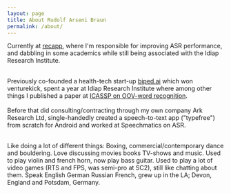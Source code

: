 ```yaml
---
layout: page
title: About Rudolf Arseni Braun
permalink: /about/
---
```



Currently at [recapp](https://recapp.ch/), where I'm responsible for improving ASR performance, and dabbling in some academics while still being associated with the Idiap Research Institute.<br><br>

Previously co-founded a health-tech start-up [biped.ai](biped.ai) which won venturekick, spent a year at Idiap Research Institute where among other things I published a paper at [ICASSP on OOV-word recognition](https://www.semanticscholar.org/paper/A-Comparison-of-Methods-for-OOV-Word-Recognition-on-Braun-Madikeri/c501ae58e3af9877bf03cfa45050decc36515457).<br><br> Before that did consulting/contracting through my own company Ark Research Ltd, single-handedly created a speech-to-text app ("typefree") from scratch for Android and worked at Speechmatics on ASR.<br><br>

Like doing a lot of different things: Boxing, commercial/contemporary dance and bouldering. Love discussing movies books TV-shows and music. Used to play violin and french horn, now play bass guitar. Used to play a lot of video games (RTS and FPS, was semi-pro at SC2), still like chatting about them. Speak English German Russian French, grew up in the LA; Devon, England and Potsdam, Germany.<br><br>
